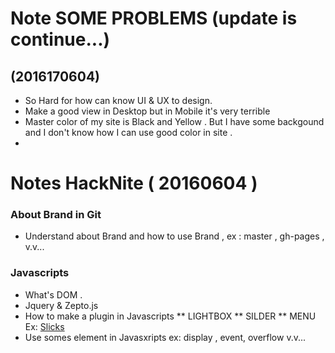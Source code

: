 # Note SOME PROBLEMS (update is continue...)
## (2016170604)
* So Hard for how can know UI & UX to design.
* Make a good view in Desktop but in Mobile it's very terrible 
* Master color of my site is Black and Yellow . But I have some backgound and I don't know how I can use good color in site .
*


# Notes HackNite ( 20160604 )

### About Brand in Git 
* Understand about Brand and how to use Brand , ex : master , gh-pages , v.v... 

### Javascripts 
* What's DOM . 
* Jquery & Zepto.js
* How to make a plugin in Javascripts
** LIGHTBOX 
** SILDER 
** MENU
Ex: [Slicks](https://github.com/kenwheeler/slick)
* Use somes element in Javasxripts ex: display , event, overflow v.v...
